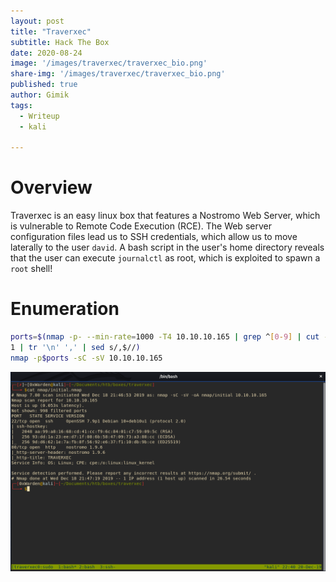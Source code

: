 ```yaml
---
layout: post
title: "Traverxec"
subtitle: Hack The Box
date: 2020-08-24
image: '/images/traverxec/traverxec_bio.png'
share-img: '/images/traverxec/traverxec_bio.png'
published: true
author: Gimik
tags:
  - Writeup
  - kali
  
---
```


# Overview

Traverxec is an easy linux box that features a Nostromo Web Server, which is vulnerable to Remote Code Execution (RCE). The Web server configuration files lead us to SSH credentials, which allow us to move laterally to the user `david`. A bash script in the user's home directory reveals that the user can execute `journalctl` as root, which is exploited to spawn a `root` shell!

# Enumeration

```bash
ports=$(nmap -p- --min-rate=1000 -T4 10.10.10.165 | grep ^[0-9] | cut -d '/' -f
1 | tr '\n' ',' | sed s/,$//)
nmap -p$ports -sC -sV 10.10.10.165
```

![Initial NMAP](/images/traverxec/nmap.png)